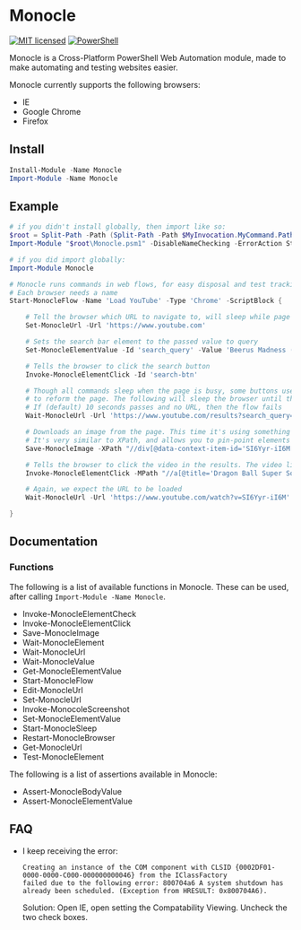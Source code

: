 # Monocle

[![MIT licensed](https://img.shields.io/badge/license-MIT-blue.svg)](https://raw.githubusercontent.com/Badgerati/Monocle/master/LICENSE.txt)
[![PowerShell](https://img.shields.io/powershellgallery/dt/monocle.svg?label=PowerShell&colorB=085298)](https://www.powershellgallery.com/packages/Monocle)

Monocle is a Cross-Platform PowerShell Web Automation module, made to make automating and testing websites easier.

Monocle currently supports the following browsers:

* IE
* Google Chrome
* Firefox

## Install

```powershell
Install-Module -Name Monocle
Import-Module -Name Monocle
```

## Example

```powershell
# if you didn't install globally, then import like so:
$root = Split-Path -Path (Split-Path -Path $MyInvocation.MyCommand.Path)
Import-Module "$root\Monocle.psm1" -DisableNameChecking -ErrorAction Stop

# if you did import globally:
Import-Module Monocle

# Monocle runs commands in web flows, for easy disposal and test tracking
# Each browser needs a name
Start-MonocleFlow -Name 'Load YouTube' -Type 'Chrome' -ScriptBlock {

    # Tell the browser which URL to navigate to, will sleep while page is loading
    Set-MonocleUrl -Url 'https://www.youtube.com'

    # Sets the search bar element to the passed value to query
    Set-MonocleElementValue -Id 'search_query' -Value 'Beerus Madness (Extended)'

    # Tells the browser to click the search button
    Invoke-MonocleElementClick -Id 'search-btn'

    # Though all commands sleep when the page is busy, some buttons use javascript
    # to reform the page. The following will sleep the browser until the passed URL is loaded.
    # If (default) 10 seconds passes and no URL, then the flow fails
    Wait-MonocleUrl -Url 'https://www.youtube.com/results?search_query=' -StartsWith

    # Downloads an image from the page. This time it's using something called MPath (Monocle Path).
    # It's very similar to XPath, and allows you to pin-point elements more easily
    Save-MonocleImage -XPath "//div[@data-context-item-id='SI6Yyr-iI6M']/img[1]" -Path '.\beerus.jpg'

    # Tells the browser to click the video in the results. The video link is found via MPath
    Invoke-MonocleElementClick -MPath "//a[@title='Dragon Ball Super Soundtrack - Beerus Madness (Extended)']"

    # Again, we expect the URL to be loaded
    Wait-MonocleUrl -Url 'https://www.youtube.com/watch?v=SI6Yyr-iI6M'

}
```

## Documentation

### Functions

The following is a list of available functions in Monocle. These can be used, after calling `Import-Module -Name Monocle`.

* Invoke-MonocleElementCheck
* Invoke-MonocleElementClick
* Save-MonocleImage
* Wait-MonocleElement
* Wait-MonocleUrl
* Wait-MonocleValue
* Get-MonocleElementValue
* Start-MonocleFlow
* Edit-MonocleUrl
* Set-MonocleUrl
* Invoke-MonocoleScreenshot
* Set-MonocleElementValue
* Start-MonocleSleep
* Restart-MonocleBrowser
* Get-MonocleUrl
* Test-MonocleElement

The following is a list of assertions available in Monocle:

* Assert-MonocleBodyValue
* Assert-MonocleElementValue

## FAQ

* I keep receiving the error:

   ```plain
   Creating an instance of the COM component with CLSID {0002DF01-0000-0000-C000-000000000046} from the IClassFactory 
   failed due to the following error: 800704a6 A system shutdown has already been scheduled. (Exception from HRESULT: 0x800704A6).
   ```

   Solution: Open IE, open setting the Compatability Viewing. Uncheck the two check boxes.
